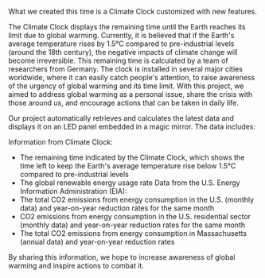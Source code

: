 What we created this time is a Climate Clock customized with new features.

The Climate Clock displays the remaining time until the Earth reaches its limit due to global warming. 
Currently, it is believed that if the Earth's average temperature rises by 1.5°C compared to pre-industrial levels (around the 18th century), the negative impacts of climate change will become irreversible. 
This remaining time is calculated by a team of researchers from Germany. 
The clock is installed in several major cities worldwide, where it can easily catch people's attention, to raise awareness of the urgency of global warming and its time limit.
With this project, we aimed to address global warming as a personal issue, share the crisis with those around us, and encourage actions that can be taken in daily life.


Our project automatically retrieves and calculates the latest data and displays it on an LED panel embedded in a magic mirror. The data includes:

Information from Climate Clock:
- The remaining time indicated by the Climate Clock, which shows the time left to keep the Earth's average temperature rise below 1.5°C compared to pre-industrial levels
- The global renewable energy usage rate
Data from the U.S. Energy Information Administration (EIA):
- The total CO2 emissions from energy consumption in the U.S. (monthly data) and year-on-year reduction rates for the same month
- CO2 emissions from energy consumption in the U.S. residential sector (monthly data) and year-on-year reduction rates for the same month
- The total CO2 emissions from energy consumption in Massachusetts (annual data) and year-on-year reduction rates


By sharing this information, we hope to increase awareness of global warming and inspire actions to combat it.
